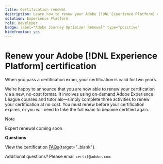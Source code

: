 ```yaml
---
title: Certification renewal
description: Learn how to renew your Adobe [!DNL Experience Platform] certification before it expires.
solution: Experience Platform
role: Developer
badge: label="Adobe Journey Optimizer Renewal" type="positive"
hidefromtoc: yes
---
```

# Renew your Adobe [!DNL Experience Platform] certification

When you pass a certification exam, your certification is valid for two years.

We're happy to announce that you are now able to renew your certification via a new, no-cost format. It involves using on-demand Adobe Experience League courses and tutorials—simply complete three activities to renew your certification at no cost. You must renew before your certification expires, or you will need to take the full exam to become certified again. 

>[!NOTE]
>Expert renewal coming soon.

**Questions**

View the certification [FAQs](https://experienceleague.corp.adobe.com/docs/certification/certification/faq.html?lang=en){target="_blank"}.

Additional questions? Please email `certif@adobe.com`.
